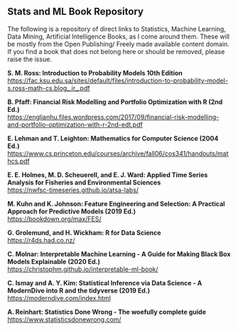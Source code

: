 Stats and ML Book Repository
---

The following is a repository of direct links to Statistics, Machine Learning, Data Mining, Artificial Intelligence Books, as I come around them. These will be mostly from the Open Publishing/ Freely made available content domain. If you find a book that does not belong here or should be removed, please raise the issue.

**S. M. Ross: Introduction to Probability Models 10th Edition**  
https://fac.ksu.edu.sa/sites/default/files/introduction-to-probability-model-s.ross-math-cs.blog_.ir_.pdf

**B. Pfaff: Financial Risk Modelling and Portfolio Optimization with R (2nd Ed.)**  
https://englianhu.files.wordpress.com/2017/09/financial-risk-modelling-and-portfolio-optimization-with-r-2nd-edt.pdf

**E. Lehman and T. Leighton: Mathematics for Computer Science (2004 Ed.)**  
https://www.cs.princeton.edu/courses/archive/fall06/cos341/handouts/mathcs.pdf

**E. E. Holmes, M. D. Scheuerell, and E. J. Ward: Applied Time Series Analysis for Fisheries and Environmental Sciences**  
https://nwfsc-timeseries.github.io/atsa-labs/

**M. Kuhn and K. Johnson: Feature Engineering and Selection: A Practical Approach for Predictive Models (2019 Ed.)**  
https://bookdown.org/max/FES/

**G. Grolemund, and H. Wickham: R for Data Science**  
https://r4ds.had.co.nz/

**C. Molnar: Interpretable Machine Learning - A Guide for Making Black Box Models Explainable (2020 Ed.)**  
https://christophm.github.io/interpretable-ml-book/

**C. Ismay and A. Y. Kim: Statistical Inference via Data Science - A ModernDive into R and the tidyverse (2019 Ed.)**  
https://moderndive.com/index.html

**A. Reinhart: Statistics Done Wrong - The woefully complete guide**  
https://www.statisticsdonewrong.com/
